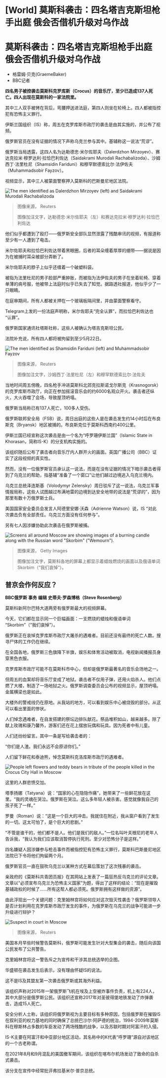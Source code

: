 # [World] 莫斯科袭击：四名塔吉克斯坦枪手出庭 俄会否借机升级对乌作战

#  莫斯科袭击：四名塔吉克斯坦枪手出庭 俄会否借机升级对乌作战

  * 格雷姆·贝克(GraemeBaker) 
  * BBC记者 



**四名男子被控袭击莫斯科克罗库斯（Crocus）的音乐厅，至少已造成137人死亡。四人出现在莫斯科的一家法院里。**

其中三人双手被铐在背后，弯腰押送进法庭，第四人则坐在轮椅上。四人都被指控犯有恐怖主义罪行。

伊斯兰国组织（IS）称，周五在克罗库斯市政厅的袭击是由其实施的，并公布了视频。

俄罗斯官员在没有证据的情况下声称乌克兰参与其中。基辅称这一说法“荒谬”。

俄罗斯当局透露，这四人名为达勒德忠·米尔佐耶夫（Dalerdzhon Mirzoyev）、赛达克拉米·穆罗达利·拉恰巴利佐达（Saidakrami Murodali Rachabalizoda）、沙姆西丁·法里杜尼（Shamsidin Fariduni）和穆罕默德索比尔·法伊佐夫（Muhammadsobir Fayzov）。

视频显示，其中三人被蒙面警察押入莫斯科的巴斯曼尼地区法院。

![The men identified as Dalerdzhon Mirzoyev \(left\) and Saidakrami Murodali Rachabalizoda](_133003577_twoplate.png)

> 图像来源，  Reuters
>
> 图像加注文字，达勒德忠·米尔佐耶夫（左）和赛达克拉米·穆罗达利·拉恰巴利佐达

他们似乎都遭到了殴打——俄罗斯安全部队显然泄露了残酷审讯的视频，有报道称至少有一人遭到了电击。

米尔佐耶夫和拉恰巴利佐达带着黑眼圈，后者的耳朵缠着厚厚的绷带——据说是因为在被捕时耳朵被部分弄断了。

米尔佐耶夫的脖子上似乎还缠着一个破塑料袋。

被指为法里杜尼的男子脸部严重肿胀，而被指为法伊佐夫的男子在坐着轮椅、穿着单薄的病号服，他被带上法庭时似乎已失去了知觉。据路透社报道，他似乎少了一只眼睛。

在庭审期间，所有人都被关押在一个玻璃板隔间里，并由蒙面警察看守。

Telegram上发的一份法庭声明称，米尔佐耶夫“完全认罪”，而拉恰巴利佐达也 “认罪”。

俄罗斯国家通讯社塔斯社称，这些人被确认为塔吉克斯坦公民。

法院补充说，所有四人都将被拘留到至少5月22日。

![The men identified as Shamsidin Fariduni \(left\) and Muhammadsobir Fayzov](_133003581_plate2.png)

> 图像来源，  Reuters
>
> 图像加注文字，沙姆西丁·法里杜尼（左）和穆罕默德索比尔·法佐夫

当地时间周五傍晚，四名枪手冲进莫斯科北郊克拉斯诺戈尔斯克（Krasnogorsk）的克罗库斯市政厅，向正在参加摇滚音乐会的约6000名观众开火。袭击者还纵火，大火吞噬了会场，导致屋顶坍塌。

俄罗斯当局称已有137人死亡，100多人受伤。


俄罗斯联邦安全局（FSB）说，周日出庭的这些人是在袭击发生约14小时后在布良斯克（Bryansk）地区被捕的。布良斯克位于莫斯科西南约400公里。

伊斯兰国已经宣称这次袭击是由一个名为“呼罗珊伊斯兰国”（Islamic State in Khorasan，简称IS-K）的分支机构实施的。

该组织随后公布了袭击者向音乐厅内人群开火的画面。英国广播公司（BBC）证实了这段视频的真实性。

然而，没有一位俄罗斯官员承认这一说法，而是在没有证据的情况下暗示袭击者得到了乌克兰的帮助，指基辅“准备了一个窗口”让他们越过边境逃入乌克兰境内。

乌克兰总统泽连斯基（Volodymyr Zelensky）周日驳斥了这一说法，乌克兰军事情报局称，这些人试图越过布满地雷的边境到达安全地带的说法是“荒谬的”，因为那里有数十万俄罗斯士兵。

美国国家安全委员会发言人阿德里安娜·沃森（Adrienne Watson）说，IS “对此次袭击负有全部责任。乌克兰方面没有任何参与”。

另有七人因涉嫌协助此次袭击在俄罗斯被捕。

![Screens all around Moscow are showing images of a burning candle along with the Russian word "Skorbim" \("Wemourn"\).](_133002166_gettyimages-2102836983.jpg)

> 图像来源，  Getty Images
>
> 图像加注文字，莫斯科各地的屏幕上都显示着蜡烛燃烧的画面以及俄语单词Skorbim（“我们哀悼”）。

##  普京会作何反应？

**BBC俄罗斯** **事务** **编辑** **史蒂夫·罗森博格（Steve Rosenberg）**

莫斯科新阿尔巴特大道两旁有俄罗斯最大的视频屏幕。

今天，它们都在显示同一个巨幅画面：一支燃烧的蜡烛和俄语单词 “Skorbim”（“我们哀悼”）。

俄罗斯正在哀悼克罗库斯市政厅大屠杀的遇难者。目前还没有最终的死亡人数。搜寻尸体的工作仍在继续。

在全国各地，俄罗斯三色旗降下半旗，娱乐和体育活动被取消，电视新闻播报员身穿黑色衣服。

克罗库斯市政厅可能不在莫斯科市中心，但却是俄罗斯最著名的音乐会场地之一。

但周五的血案却将音乐厅变成了地狱。袭击者不仅用子弹，还用火焰杀人。他们点燃了大楼，制造了一场地狱之火。俄罗斯调查委员会公布的视频显示，屋顶坍塌。金属横梁也是如此。

大楼外的警戒线仍在原地。从我站的地方，可以看到娱乐中心被烧毁的部分。从这可以看出里面的惨状。

人们悼念遇难者，在自发搭建的祭坛边排队献花。祭品堆积如山，越来越多。除了献上玫瑰和康乃馨外，游客们还在花上摆放玩偶和玩具。因为死者中有儿童。

人们还纷纷留言。其中一条是写给袭击者的：

“你们是人渣。我们永远不会原谅你们。”

人们留下鲜花和泰迪熊，悼念莫斯科克洛库斯市政厅的遇难者。

![People left flowers and teddy bears in tribute of the people killed in the Crocus City Hall in Moscow](_133002121_thumbnail_img_9429.jpg)

这里的人群悲愤交加。

塔季扬娜（Tatyana）说：“国家的心在隐隐作痛”，她带来了一些鲜花放在这里。“我的灵魂在哭泣。俄罗斯在哭泣。这么多年轻人被杀害。感觉就像我自己的孩子死了一样。”

罗曼（Roman）说：“这是一个巨大的冲击。我就住在附近，我从窗户看到了发生的一切。这太可怕了，是个巨大的悲剧。”

“不管是谁干的，他们都不是人。他们是我们的敌人。”一位名叫叶夫根尼的老年人告诉我，“我认为我们应该取消暂停执行死刑。至少对恐怖分子是这样。”

四名嫌疑人因涉嫌参与枪击事件而被指控犯有恐怖主义罪行，莫斯科巴斯曼尼地区法院已下令将他们拘留两个月。

俄罗斯官员一直在鼓吹乌克兰以某种方式在幕后策划了这次残暴的袭击。

亲政府的《莫斯科共青团员报》在其网站上发表了一篇狂热反乌克兰的评论文章。文章以“必须宣布乌克兰为恐怖主义国家”为题，得出了这样的结论：“现在是摧毁基辅政权的时候了......所有这帮人都必须死。俄罗斯拥有这样做的资源”。

由此浮现出一个关键问题：克里姆林宫将如何应对这次毁灭性袭击？俄罗斯领导人是否计划利用在克罗库斯市政厅发生的事件，为俄罗斯在乌克兰的战争可能进一步升级进行辩护？

![Suspect in court in Moscow](_133003688_mediaitem133003687.jpg)

> 图像来源，  Reuters

美国本月早些时候警告莫斯科，俄罗斯可能发生针对大型集会的袭击，随后向该国公民发布了公共警告。

克里姆林宫将这一警告斥之为宣传和干涉其总统选举的企图。

华盛顿在袭击发生后表示，没有理由怀疑IS的说法。

这不是IS及其盟友第一次袭击俄罗斯或其海外利益。

该组织声称对2015年一架俄罗斯飞机在埃及上空被炸事件负责，机上有224人，其中大部分是俄罗斯公民。该组织还宣称2017年对圣彼得堡地铁发动了炸弹袭击，造成15人死亡。

安全分析人士称，该组织将俄罗斯视为主要目标有多种原因，包括俄罗斯在摧毁IS在叙利亚的权力基地的同时确保了总统巴沙尔·阿萨德的统治，1994-2009年莫斯科在穆斯林占多数的车臣发动了两场残酷的战争，以及苏联时期对阿富汗的入侵。

IS-K主要在阿富汗和中亚部分地区活动，其名称中的K代表“呼罗珊”源自对该地区的一个古老称谓。

在2021年8月和9月混乱的美国撤军期间，该组织在喀布尔机场发动了致命的自杀式袭击。

该分支在宣传中经常批评弗拉基米尔·普京总统。


